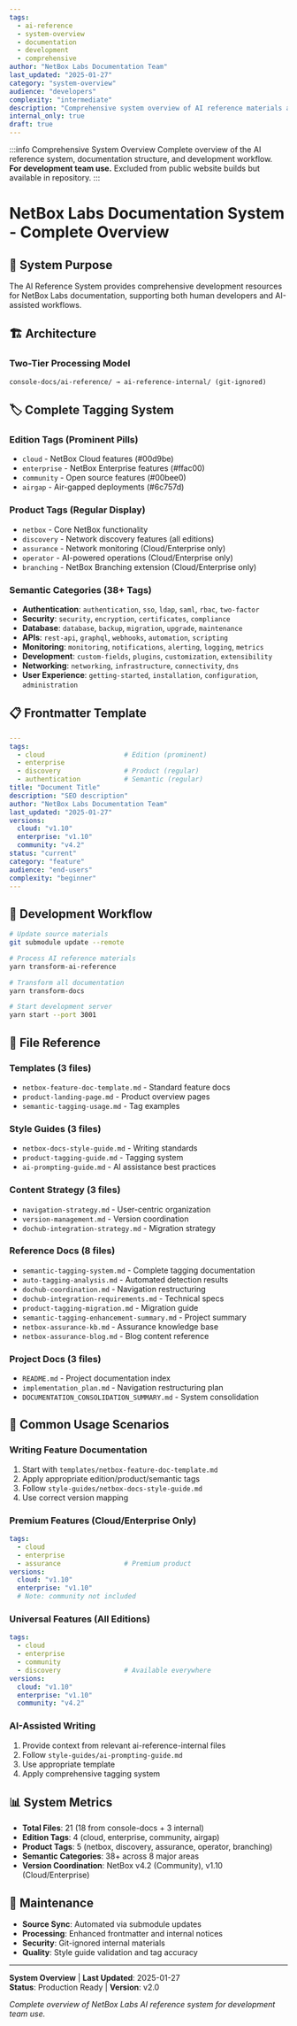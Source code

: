 ```yaml
---
tags:
  - ai-reference
  - system-overview
  - documentation
  - development
  - comprehensive
author: "NetBox Labs Documentation Team"
last_updated: "2025-01-27"
category: "system-overview"
audience: "developers"
complexity: "intermediate"
description: "Comprehensive system overview of AI reference materials and documentation system"
internal_only: true
draft: true
---
```


:::info Comprehensive System Overview
Complete overview of the AI reference system, documentation structure, and development workflow.  
**For development team use.** Excluded from public website builds but available in repository.
:::

# NetBox Labs Documentation System - Complete Overview

## 🎯 System Purpose

The AI Reference System provides comprehensive development resources for NetBox Labs documentation, supporting both human developers and AI-assisted workflows.

## 🏗️ Architecture

### Two-Tier Processing Model
```
console-docs/ai-reference/ → ai-reference-internal/ (git-ignored)
```

## 🏷️ Complete Tagging System

### Edition Tags (Prominent Pills)
- `cloud` - NetBox Cloud features (#00d9be)
- `enterprise` - NetBox Enterprise features (#ffac00)  
- `community` - Open source features (#00bee0)
- `airgap` - Air-gapped deployments (#6c757d)

### Product Tags (Regular Display)
- `netbox` - Core NetBox functionality
- `discovery` - Network discovery features (all editions)
- `assurance` - Network monitoring (Cloud/Enterprise only)
- `operator` - AI-powered operations (Cloud/Enterprise only)
- `branching` - NetBox Branching extension (Cloud/Enterprise only)

### Semantic Categories (38+ Tags)
- **Authentication**: `authentication`, `sso`, `ldap`, `saml`, `rbac`, `two-factor`
- **Security**: `security`, `encryption`, `certificates`, `compliance`
- **Database**: `database`, `backup`, `migration`, `upgrade`, `maintenance`
- **APIs**: `rest-api`, `graphql`, `webhooks`, `automation`, `scripting`
- **Monitoring**: `monitoring`, `notifications`, `alerting`, `logging`, `metrics`
- **Development**: `custom-fields`, `plugins`, `customization`, `extensibility`
- **Networking**: `networking`, `infrastructure`, `connectivity`, `dns`
- **User Experience**: `getting-started`, `installation`, `configuration`, `administration`

## 📋 Frontmatter Template

```yaml
---
tags:
  - cloud                    # Edition (prominent)
  - enterprise
  - discovery                # Product (regular)
  - authentication           # Semantic (regular)
title: "Document Title"
description: "SEO description"
author: "NetBox Labs Documentation Team"
last_updated: "2025-01-27"
versions:
  cloud: "v1.10"
  enterprise: "v1.10"
  community: "v4.2"
status: "current"
category: "feature"
audience: "end-users"
complexity: "beginner"
---
```

## 🚀 Development Workflow

```bash
# Update source materials
git submodule update --remote

# Process AI reference materials
yarn transform-ai-reference

# Transform all documentation
yarn transform-docs

# Start development server
yarn start --port 3001
```

## 📁 File Reference

### Templates (3 files)
- `netbox-feature-doc-template.md` - Standard feature docs
- `product-landing-page.md` - Product overview pages
- `semantic-tagging-usage.md` - Tag examples

### Style Guides (3 files)
- `netbox-docs-style-guide.md` - Writing standards
- `product-tagging-guide.md` - Tagging system
- `ai-prompting-guide.md` - AI assistance best practices

### Content Strategy (3 files)
- `navigation-strategy.md` - User-centric organization
- `version-management.md` - Version coordination
- `dochub-integration-strategy.md` - Migration strategy

### Reference Docs (8 files)
- `semantic-tagging-system.md` - Complete tagging documentation
- `auto-tagging-analysis.md` - Automated detection results
- `dochub-coordination.md` - Navigation restructuring
- `dochub-integration-requirements.md` - Technical specs
- `product-tagging-migration.md` - Migration guide
- `semantic-tagging-enhancement-summary.md` - Project summary
- `netbox-assurance-kb.md` - Assurance knowledge base
- `netbox-assurance-blog.md` - Blog content reference

### Project Docs (3 files)
- `README.md` - Project documentation index
- `implementation_plan.md` - Navigation restructuring plan
- `DOCUMENTATION_CONSOLIDATION_SUMMARY.md` - System consolidation

## 🎯 Common Usage Scenarios

### Writing Feature Documentation
1. Start with `templates/netbox-feature-doc-template.md`
2. Apply appropriate edition/product/semantic tags
3. Follow `style-guides/netbox-docs-style-guide.md`
4. Use correct version mapping

### Premium Features (Cloud/Enterprise Only)
```yaml
tags:
  - cloud
  - enterprise
  - assurance                # Premium product
versions:
  cloud: "v1.10"
  enterprise: "v1.10"
  # Note: community not included
```

### Universal Features (All Editions)
```yaml
tags:
  - cloud
  - enterprise
  - community
  - discovery                # Available everywhere
versions:
  cloud: "v1.10"
  enterprise: "v1.10"
  community: "v4.2"
```

### AI-Assisted Writing
1. Provide context from relevant ai-reference-internal files
2. Follow `style-guides/ai-prompting-guide.md`
3. Use appropriate template
4. Apply comprehensive tagging system

## 📊 System Metrics

- **Total Files**: 21 (18 from console-docs + 3 internal)
- **Edition Tags**: 4 (cloud, enterprise, community, airgap)
- **Product Tags**: 5 (netbox, discovery, assurance, operator, branching)
- **Semantic Categories**: 38+ across 8 major areas
- **Version Coordination**: NetBox v4.2 (Community), v1.10 (Cloud/Enterprise)

## 🔧 Maintenance

- **Source Sync**: Automated via submodule updates
- **Processing**: Enhanced frontmatter and internal notices
- **Security**: Git-ignored internal materials
- **Quality**: Style guide validation and tag accuracy

---

**System Overview** | **Last Updated**: 2025-01-27  
**Status**: Production Ready | **Version**: v2.0

*Complete overview of NetBox Labs AI reference system for development team use.* 